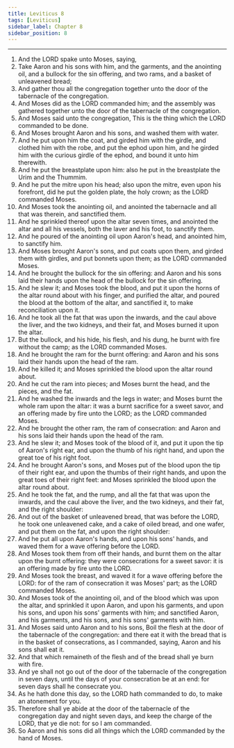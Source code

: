```yaml
---
title: Leviticus 8
tags: [Leviticus]
sidebar_label: Chapter 8
sidebar_position: 8
---
```


---
1. And the LORD spake unto Moses, saying,
2. Take Aaron and his sons with him, and the garments, and the anointing oil, and a bullock for the sin offering, and two rams, and a basket of unleavened bread;
3. And gather thou all the congregation together unto the door of the tabernacle of the congregation.
4. And Moses did as the LORD commanded him; and the assembly was gathered together unto the door of the tabernacle of the congregation.
5. And Moses said unto the congregation, This is the thing which the LORD commanded to be done.
6. And Moses brought Aaron and his sons, and washed them with water.
7. And he put upon him the coat, and girded him with the girdle, and clothed him with the robe, and put the ephod upon him, and he girded him with the curious girdle of the ephod, and bound it unto him therewith.
8. And he put the breastplate upon him: also he put in the breastplate the Urim and the Thummim.
9. And he put the mitre upon his head; also upon the mitre, even upon his forefront, did he put the golden plate, the holy crown; as the LORD commanded Moses.
10. And Moses took the anointing oil, and anointed the tabernacle and all that was therein, and sanctified them.
11. And he sprinkled thereof upon the altar seven times, and anointed the altar and all his vessels, both the laver and his foot, to sanctify them.
12. And he poured of the anointing oil upon Aaron's head, and anointed him, to sanctify him.
13. And Moses brought Aaron's sons, and put coats upon them, and girded them with girdles, and put bonnets upon them; as the LORD commanded Moses.
14. And he brought the bullock for the sin offering: and Aaron and his sons laid their hands upon the head of the bullock for the sin offering.
15. And he slew it; and Moses took the blood, and put it upon the horns of the altar round about with his finger, and purified the altar, and poured the blood at the bottom of the altar, and sanctified it, to make reconciliation upon it.
16. And he took all the fat that was upon the inwards, and the caul above the liver, and the two kidneys, and their fat, and Moses burned it upon the altar.
17. But the bullock, and his hide, his flesh, and his dung, he burnt with fire without the camp; as the LORD commanded Moses.
18. And he brought the ram for the burnt offering: and Aaron and his sons laid their hands upon the head of the ram.
19. And he killed it; and Moses sprinkled the blood upon the altar round about.
20. And he cut the ram into pieces; and Moses burnt the head, and the pieces, and the fat.
21. And he washed the inwards and the legs in water; and Moses burnt the whole ram upon the altar: it was a burnt sacrifice for a sweet savor, and an offering made by fire unto the LORD; as the LORD commanded Moses.
22. And he brought the other ram, the ram of consecration: and Aaron and his sons laid their hands upon the head of the ram.
23. And he slew it; and Moses took of the blood of it, and put it upon the tip of Aaron's right ear, and upon the thumb of his right hand, and upon the great toe of his right foot.
24. And he brought Aaron's sons, and Moses put of the blood upon the tip of their right ear, and upon the thumbs of their right hands, and upon the great toes of their right feet: and Moses sprinkled the blood upon the altar round about.
25. And he took the fat, and the rump, and all the fat that was upon the inwards, and the caul above the liver, and the two kidneys, and their fat, and the right shoulder:
26. And out of the basket of unleavened bread, that was before the LORD, he took one unleavened cake, and a cake of oiled bread, and one wafer, and put them on the fat, and upon the right shoulder:
27. And he put all upon Aaron's hands, and upon his sons' hands, and waved them for a wave offering before the LORD.
28. And Moses took them from off their hands, and burnt them on the altar upon the burnt offering: they were consecrations for a sweet savor: it is an offering made by fire unto the LORD.
29. And Moses took the breast, and waved it for a wave offering before the LORD: for of the ram of consecration it was Moses' part; as the LORD commanded Moses.
30. And Moses took of the anointing oil, and of the blood which was upon the altar, and sprinkled it upon Aaron, and upon his garments, and upon his sons, and upon his sons' garments with him; and sanctified Aaron, and his garments, and his sons, and his sons' garments with him.
31. And Moses said unto Aaron and to his sons, Boil the flesh at the door of the tabernacle of the congregation: and there eat it with the bread that is in the basket of consecrations, as I commanded, saying, Aaron and his sons shall eat it.
32. And that which remaineth of the flesh and of the bread shall ye burn with fire.
33. And ye shall not go out of the door of the tabernacle of the congregation in seven days, until the days of your consecration be at an end: for seven days shall he consecrate you.
34. As he hath done this day, so the LORD hath commanded to do, to make an atonement for you.
35. Therefore shall ye abide at the door of the tabernacle of the congregation day and night seven days, and keep the charge of the LORD, that ye die not: for so I am commanded.
36. So Aaron and his sons did all things which the LORD commanded by the hand of Moses.